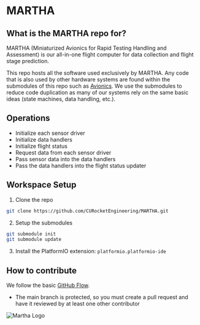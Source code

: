 # MARTHA 

## What is the MARTHA repo for? 

MARTHA (Miniaturized Avionics for Rapid Testing Handling and Assessment) is our
all-in-one flight computer for data collection and flight stage prediction. 

This repo hosts all the software used exclusively by MARTHA. Any code that is also used by other hardware systems are found within the submodules of this repo such as [Avionics](https://github.com/CURocketEngineering/Avionics). We use the submodules to reduce code duplication as many of our systems rely on the same basic ideas (state machines, data handling, etc.).

## Operations
- Initialize each sensor driver
- Initialize data handlers
- Initialize flight status 
- Request data from each sensor driver 
- Pass sensor data into the data handlers
- Pass the data handlers into the flight status updater

## Workspace Setup

1. Clone the repo
```bash
git clone https://github.com/CURocketEngineering/MARTHA.git
```
2. Setup the submodules 
```bash
git submodule init
git submodule update 
```
3. Install the PlatformIO extension: `platformio.platformio-ide`

## How to contribute

We follow the basic [GitHub Flow](https://docs.github.com/en/get-started/using-github/github-flow#following-github-flow).

- The main branch is protected, so you must create a pull request and have it reviewed by at least one other contributor 


![Martha Logo](assets/MarthaLogo.jpg)
